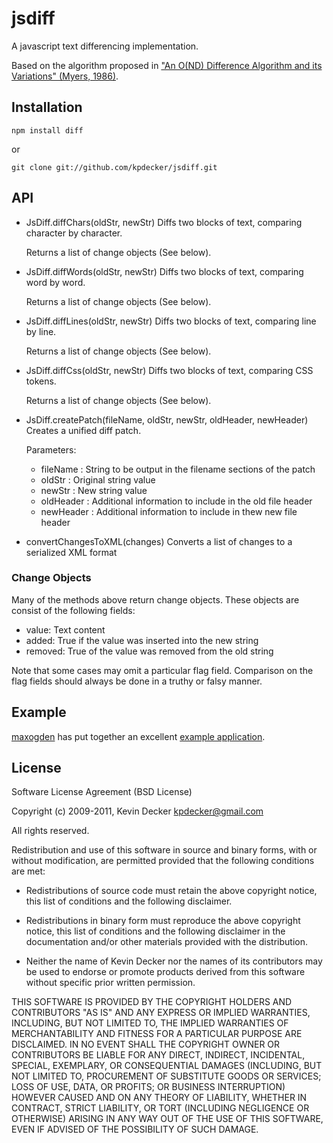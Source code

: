 # jsdiff

A javascript text differencing implementation.

Based on the algorithm proposed in
["An O(ND) Difference Algorithm and its Variations" (Myers, 1986)](http://citeseerx.ist.psu.edu/viewdoc/summary?doi=10.1.1.4.6927).

## Installation

    npm install diff

or

    git clone git://github.com/kpdecker/jsdiff.git

## API

* JsDiff.diffChars(oldStr, newStr)
    Diffs two blocks of text, comparing character by character.

    Returns a list of change objects (See below).

* JsDiff.diffWords(oldStr, newStr)
    Diffs two blocks of text, comparing word by word.

    Returns a list of change objects (See below).

* JsDiff.diffLines(oldStr, newStr)
    Diffs two blocks of text, comparing line by line.

    Returns a list of change objects (See below).

* JsDiff.diffCss(oldStr, newStr)
    Diffs two blocks of text, comparing CSS tokens.

    Returns a list of change objects (See below).

* JsDiff.createPatch(fileName, oldStr, newStr, oldHeader, newHeader)
    Creates a unified diff patch.

    Parameters:
    * fileName : String to be output in the filename sections of the patch
    * oldStr : Original string value
    * newStr : New string value
    * oldHeader : Additional information to include in the old file header
    * newHeader : Additional information to include in thew new file header

* convertChangesToXML(changes)
    Converts a list of changes to a serialized XML format

### Change Objects
Many of the methods above return change objects. These objects are consist of the following fields:

* value: Text content
* added: True if the value was inserted into the new string
* removed: True of the value was removed from the old string

Note that some cases may omit a particular flag field. Comparison on the flag fields should always be done in a truthy or falsy manner.

## Example
[maxogden](https://github.com/maxogden) has put together an excellent [example application](http://bl.ocks.org/893372).

## License

Software License Agreement (BSD License)

Copyright (c) 2009-2011, Kevin Decker kpdecker@gmail.com

All rights reserved.

Redistribution and use of this software in source and binary forms, with or without modification,
are permitted provided that the following conditions are met:

* Redistributions of source code must retain the above
  copyright notice, this list of conditions and the
  following disclaimer.

* Redistributions in binary form must reproduce the above
  copyright notice, this list of conditions and the
  following disclaimer in the documentation and/or other
  materials provided with the distribution.

* Neither the name of Kevin Decker nor the names of its
  contributors may be used to endorse or promote products
  derived from this software without specific prior
  written permission.

THIS SOFTWARE IS PROVIDED BY THE COPYRIGHT HOLDERS AND CONTRIBUTORS "AS IS" AND ANY EXPRESS OR
IMPLIED WARRANTIES, INCLUDING, BUT NOT LIMITED TO, THE IMPLIED WARRANTIES OF MERCHANTABILITY AND
FITNESS FOR A PARTICULAR PURPOSE ARE DISCLAIMED. IN NO EVENT SHALL THE COPYRIGHT OWNER OR
CONTRIBUTORS BE LIABLE FOR ANY DIRECT, INDIRECT, INCIDENTAL, SPECIAL, EXEMPLARY, OR CONSEQUENTIAL
DAMAGES (INCLUDING, BUT NOT LIMITED TO, PROCUREMENT OF SUBSTITUTE GOODS OR SERVICES; LOSS OF USE,
DATA, OR PROFITS; OR BUSINESS INTERRUPTION) HOWEVER CAUSED AND ON ANY THEORY OF LIABILITY, WHETHER
IN CONTRACT, STRICT LIABILITY, OR TORT (INCLUDING NEGLIGENCE OR OTHERWISE) ARISING IN ANY WAY OUT
OF THE USE OF THIS SOFTWARE, EVEN IF ADVISED OF THE POSSIBILITY OF SUCH DAMAGE.
